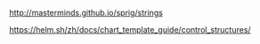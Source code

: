 http://masterminds.github.io/sprig/strings

https://helm.sh/zh/docs/chart_template_guide/control_structures/